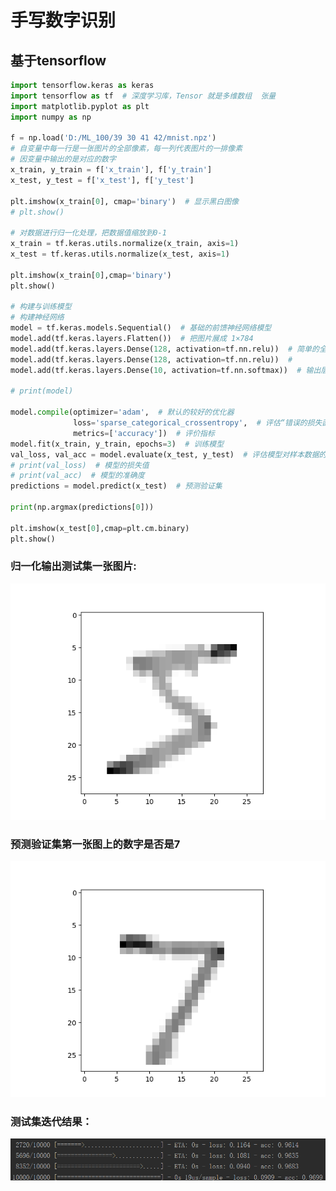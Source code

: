 # 手写数字识别

## 基于tensorflow

```python
import tensorflow.keras as keras
import tensorflow as tf  # 深度学习库，Tensor 就是多维数组  张量
import matplotlib.pyplot as plt
import numpy as np

f = np.load('D:/ML_100/39 30 41 42/mnist.npz')
# 自变量中每一行是一张图片的全部像素，每一列代表图片的一排像素
# 因变量中输出的是对应的数字
x_train, y_train = f['x_train'], f['y_train']
x_test, y_test = f['x_test'], f['y_test']

plt.imshow(x_train[0], cmap='binary')  # 显示黑白图像
# plt.show()

# 对数据进行归一化处理，把数据值缩放到0-1
x_train = tf.keras.utils.normalize(x_train, axis=1)
x_test = tf.keras.utils.normalize(x_test, axis=1)

plt.imshow(x_train[0],cmap='binary')
plt.show()

# 构建与训练模型
# 构建神经网络
model = tf.keras.models.Sequential()  # 基础的前馈神经网络模型
model.add(tf.keras.layers.Flatten())  # 把图片展成 1×784
model.add(tf.keras.layers.Dense(128, activation=tf.nn.relu))  # 简单的全连接图元，128个单元，激活函数为relu
model.add(tf.keras.layers.Dense(128, activation=tf.nn.relu))  #
model.add(tf.keras.layers.Dense(10, activation=tf.nn.softmax))  # 输出层，10个单元，使用Softmax获得概率分布

# print(model)

model.compile(optimizer='adam',  # 默认的较好的优化器
              loss='sparse_categorical_crossentropy',  # 评估“错误的损失函数”，模型应该尽量降低损失
              metrics=['accuracy'])  # 评价指标
model.fit(x_train, y_train, epochs=3)  # 训练模型
val_loss, val_acc = model.evaluate(x_test, y_test)  # 评估模型对样本数据的输出结果
# print(val_loss)  # 模型的损失值
# print(val_acc)  # 模型的准确度
predictions = model.predict(x_test)  # 预测验证集

print(np.argmax(predictions[0]))

plt.imshow(x_test[0],cmap=plt.cm.binary)
plt.show()
```
### 归一化输出测试集一张图片:

<p align="center">
  <img src="https://github.com/yunhao1996/100-Days-ML-Learning-logs/blob/master/Day-39/1.png">
</p>

### 预测验证集第一张图上的数字是否是7

<p align="center">
  <img src="https://github.com/yunhao1996/100-Days-ML-Learning-logs/blob/master/Day-39/2.png">
</p>

### 测试集迭代结果：

<p align="center">
  <img src="https://github.com/yunhao1996/100-Days-ML-Learning-logs/blob/master/Day-39/3.png">
</p>



